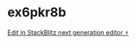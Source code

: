 # ex6pkr8b

[Edit in StackBlitz next generation editor ⚡️](https://stackblitz.com/~/github.com/tolgatopkara/ex6pkr8b)